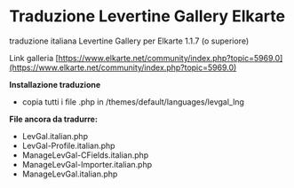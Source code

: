 # Traduzione Levertine Gallery Elkarte
traduzione italiana Levertine Gallery per Elkarte 1.1.7 (o superiore)

Link galleria [https://www.elkarte.net/community/index.php?topic=5969.0](https://www.elkarte.net/community/index.php?topic=5969.0)

**Installazione traduzione**
* copia tutti i file .php in /themes/default/languages/levgal_lng

**File ancora da tradurre:**
- LevGal.italian.php
- LevGal-Profile.italian.php
- ManageLevGal-CFields.italian.php
- ManageLevGal-Importer.italian.php
- ManageLevGal.italian.php
